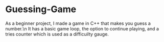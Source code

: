 # Guessing-Game
As a beginner project, I made a game in C++ that makes you guess a number.\n
It has a basic game loop, the option to continue playing, and a tries counter which is used as a difficuilty gauge.
